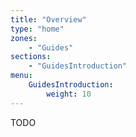 ```yaml
---
title: "Overview"
type: "home"
zones:
    - "Guides"
sections:
    - "GuidesIntroduction"
menu:
    GuidesIntroduction:
        weight: 10
---
```


TODO